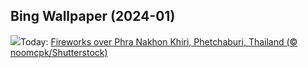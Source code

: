 ## Bing Wallpaper (2024-01)
![](https://www.bing.com/th?id=OHR.ThailandNewYears_EN-US7115555089_UHD.jpg&w=1000)Today: [Fireworks over Phra Nakhon Khiri, Phetchaburi, Thailand (© noomcpk/Shutterstock)](https://www.bing.com/th?id=OHR.ThailandNewYears_EN-US7115555089_UHD.jpg)